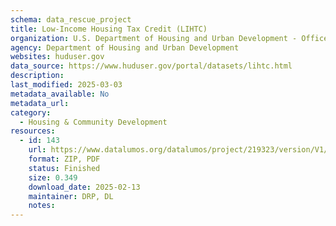 ```yaml
---
schema: data_rescue_project 
title: Low-Income Housing Tax Credit (LIHTC)
organization: U.S. Department of Housing and Urban Development - Office of Policy Development and Research
agency: Department of Housing and Urban Development
websites: huduser.gov
data_source: https://www.huduser.gov/portal/datasets/lihtc.html
description: 
last_modified: 2025-03-03
metadata_available: No
metadata_url: 
category:
  - Housing & Community Development 
resources:
  - id: 143
    url: https://www.datalumos.org/datalumos/project/219323/version/V1/view
    format: ZIP, PDF
    status: Finished
    size: 0.349
    download_date: 2025-02-13
    maintainer: DRP, DL
    notes: 
---
```

